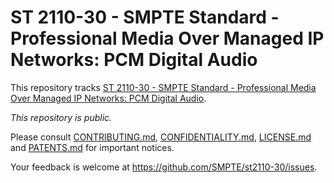 # ST 2110-30 - SMPTE Standard - Professional Media Over Managed IP Networks: PCM Digital Audio

This repository tracks [ST 2110-30 - SMPTE Standard - Professional Media Over Managed IP Networks: PCM Digital Audio](https://ieeexplore.ieee.org/document/8167392/).

_This repository is *public*._

Please consult [CONTRIBUTING.md](./CONTRIBUTING.md), [CONFIDENTIALITY.md](./CONFIDENTIALITY.md), [LICENSE.md](./LICENSE.md) and
[PATENTS.md](./PATENTS.md) for important notices.

Your feedback is welcome at https://github.com/SMPTE/st2110-30/issues.
